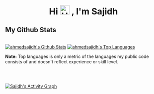 <h1 align="center">Hi <img src="https://media.giphy.com/media/hvRJCLFzcasrR4ia7z/giphy.gif" height="30px" alt="Hey"></b> , I'm Sajidh</h1>

## My Github Stats

  <br/>
    <a href="https://github.com/ahmedsajidh/-github-readme-stats/tree/main"><img alt="ahmedsajidh's Github Stats" src="https://github-readme-stats.vercel.app/api?username=ahmedsajidh&show_icons=true&count_private=true&theme=react&hide_border=true&bg_color=0D1117" /></a>
  <a href="https://github.com/ahmedsajidh/-github-readme-stats/tree/main"><img alt="ahmedsajidh's Top Languages" src="https://github-readme-stats.vercel.app/api/top-langs/?username=ahmedsajidh&langs_count=8&count_private=true&layout=compact&theme=react&hide_border=true&bg_color=0D1117" /></a>
  <br/>
  
  <b>Note:</b> Top languages is only a metric of the languages my public code consists of and doesn't reflect experience or skill level.


<br/>
<br/>

<a href="https://github.com/ahmedsajidh/github-readme-activity-graph"><img alt="Sajidh's Activity Graph" src="https://activity-graph.herokuapp.com/graph?username=ahmedsajidh&bg_color=0D1117&color=5BCDEC&line=5BCDEC&point=FFFFFF&hide_border=true" /></a>

<br/>
<br/>

